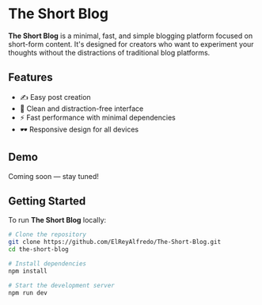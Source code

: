 # The Short Blog

**The Short Blog** is a minimal, fast, and simple blogging platform focused on short-form content. It's designed for creators who want to experiment your thoughts without the distractions of traditional blog platforms.

## Features

- ✍️ Easy post creation
- 🧼 Clean and distraction-free interface
- ⚡ Fast performance with minimal dependencies
- 🕶️ Responsive design for all devices

## Demo

Coming soon — stay tuned!

## Getting Started

To run **The Short Blog** locally:

```bash
# Clone the repository
git clone https://github.com/ElReyAlfredo/The-Short-Blog.git
cd the-short-blog

# Install dependencies
npm install

# Start the development server
npm run dev
```
